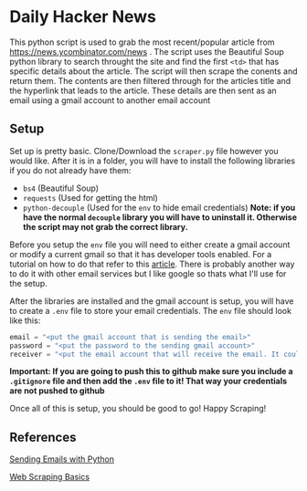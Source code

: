 # Daily Hacker News #
This python script is used to grab the most recent/popular article from https://news.ycombinator.com/news . The script uses the Beautiful Soup python library to search
throught the site and find the first `<td>` that has specific details about the article. The script will then scrape the conents and return them. The contents are then 
filtered through for the articles title and the hyperlink that leads to the article. These details are then sent as an email using a gmail account to another email account

## Setup ## 
Set up is pretty basic. Clone/Download the `scraper.py` file however you would like. After it is in a folder, you will have to install the following libraries if you
do not already have them:
- `bs4` (Beautiful Soup)
- `requests` (Used for getting the html)
- `python-decouple` (Used for the `env` to hide email credentials)
**Note: if you have the normal `decouple` library you will have to uninstall it. Otherwise the script may not grab the correct library.**  

Before you setup the `env` file you will need to either create a gmail account or modify a current gmail so that it has developer tools enabled. For a tutorial on how to 
do that refer to this [article](https://realpython.com/python-send-email/#option-1-setting-up-a-gmail-account-for-development). There is probably another way to do it with 
other email services but I like google so thats what I'll use for the setup.  
  
  
After the libraries are installed and the gmail account is setup, you will have to create a `.env` file to store your email credentials. The `env` file should look like this:  
```python
email = "<put the gmail account that is sending the email>"
password = "<put the password to the sending gmail account>"
receiver = "<put the email account that will receive the email. It could be the same as the sender if you would like>"
```
  
**Important: If you are going to push this to github make sure you include a `.gitignore` file and then add the `.env` file to it! That way your credentials are not
pushed to github**  
  
Once all of this is setup, you should be good to go! Happy Scraping!  
  
## References ##  

[Sending Emails with Python](https://realpython.com/python-send-email/)  

[Web Scraping Basics](https://www.youtube.com/watch?v=XVv6mJpFOb0)
